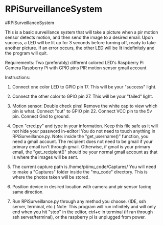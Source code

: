 # RPiSurveillanceSystem
#RPiSurveillanceSystem

This is a basic surveillance system that will take a picture when a pir motion sensor detects motion, and then send the image to a desired email. Upon success, a LED will be lit up for 3 seconds before turning off, ready to take another picture. If an error occurs, the other LED will be lit indefinitely and the program will quit.

Requirements:
Two (preferably) different colored LED's
Raspberry Pi Camera
Raspberry Pi with GPIO pins
PIR motion sensor
gmail account

Instructions:
1. Connect one color LED to GPIO pin 17. This will be your "success" light.

2. Connect the other color to GPIO pin 27. This will be your "failed" light.

3. Motion sensor: Double check pins! Remove the white cap to view which pin is what. Connect "out" to GPIO pin 22. Connect VCC pin to the 5v pin. Connect Gnd to ground.

4. Open "cred.py" and type in your information. Keep this file safe as it will not hide your password in-editor! You do not need to touch anything in RPiSurveillance.py. Note: inside the "get_username()" function, you need a gmail account. The recipient does not need to be gmail if your primary email isn't through gmail. Otherwise, if gmail is your primary email, the "get_recipient()" should be your normal gmail account as that is where the images will be sent.

5. The current capture path is /home/pi/mu_code/Captures/ You will need to make a "Captures" folder inside the "mu_code" directory. This is where the photos taken will be stored.

6. Position device in desired location with camera and pir sensor facing same direction.

7. Run RPiSurveillance.py through any method you choose. (IDE, ssh server, terminal, etc.) Note: This program will run infinitely and will only end when you hit "stop" in the editor, ctrl+c in terminal (if ran through ssh server/terminal), or the raspberry pi is unplugged from power.
